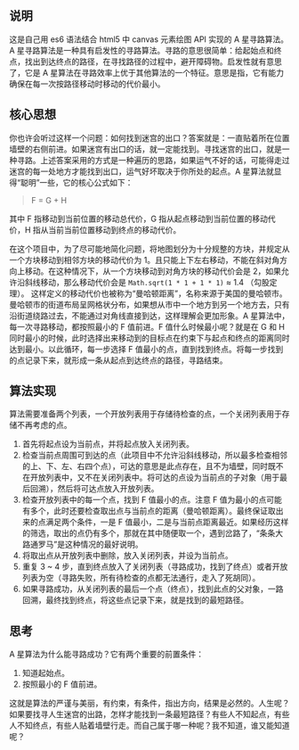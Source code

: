 ## 说明
这是自己用 es6 语法结合 html5 中 canvas 元素绘图 API 实现的 A 星寻路算法。A 星寻路算法是一种具有启发性的寻路算法。寻路的意思很简单：给起始点和终点，找出到达终点的路径，在寻找路径的过程中，避开障碍物。启发性就有意思了，它是 A 星算法在寻路效率上优于其他算法的一个特征。意思是指，它有能力确保在每一次按路径移动时移动的代价最小。

## 核心思想
你也许会听过这样一个问题：如何找到迷宫的出口？答案就是：一直贴着所在位置墙壁的右侧前进。如果迷宫有出口的话，就一定能找到。寻找迷宫的出口，就是一种寻路。上述答案采用的方式是一种遍历的思路，如果运气不好的话，可能得走过迷宫的每一处地方才能找到出口，运气好坏取决于你所处的起点。A 星算法就显得“聪明”一些，它的核心公式如下：
>F = G + H

其中 F 指移动到当前位置的移动总代价，G 指从起点移动到当前位置的移动代价，H 指从当前当前位置移动到终点的移动代价。

在这个项目中，为了尽可能地简化问题，将地图划分为十分规整的方块，并规定从一个方块移动到相邻方块的移动代价为 1。且只能上下左右移动，不能在斜对角方向上移动。在这种情况下，从一个方块移动到对角方块的移动代价会是 2，如果允许沿斜线移动，那么移动代价会是 `Math.sqrt(1 * 1 + 1 * 1)` ≈ 1.4 （勾股定理）。
这样定义的移动代价也被称为“曼哈顿距离”，名称来源于美国的曼哈顿市。曼哈顿市的街道布局呈网格状分布，如果想从市中一个地方到另一个地方去，只有沿街道绕路过去，不能通过对角线直接到达，这样理解会更加形象。A 星算法中，每一次寻路移动，都按照最小的 F 值前进。F 值什么时候最小呢？就是在 G 和 H 同时最小的时候，此时选择出来移动到的目标点在约束下与起点和终点的距离同时达到最小。以此循环，每一步选择 F 值最小的点，直到找到终点。将每一步找到的点记录下来，就形成一条从起点到达终点的路径，寻路结束。

## 算法实现
算法需要准备两个列表，一个开放列表用于存储待检查的点，一个关闭列表用于存储不再考虑的点。
1. 首先将起点设为当前点，并将起点放入关闭列表。
2. 检查当前点周围可到达的点（此项目中不允许沿斜线移动，所以最多检查相邻的上、下、左、右四个点），可达的意思是此点存在，且不为墙壁，同时既不在开放列表中，又不在关闭列表中。将可达的点设为当前点的子对象（用于最后回溯），然后将可达点放入开放列表。
3. 检查开放列表中的每一个点，找到 F 值最小的点。注意 F 值为最小的点可能有多个，此时还要检查取出点与当前点的距离（曼哈顿距离）。最终保证取出来的点满足两个条件，一是 F 值最小，二是与当前点距离最近。如果经历这样的筛选，取出的点仍有多个，那就在其中随便取一个，遇到岔路了，“条条大路通罗马”是这种情况的最好说明。
4. 将取出点从开放列表中删除，放入关闭列表，并设为当前点。
5. 重复 3 ~ 4 步，直到终点放入了关闭列表（寻路成功，找到了终点）或者开放列表为空（寻路失败，所有待检查的点都无法通行，走入了死胡同）。
6. 如果寻路成功，从关闭列表的最后一个点（终点），找到此点的父对象，一路回溯，最终找到终点，将这些点记录下来，就是找到的最短路径。

## 思考
A 星算法为什么能寻路成功？它有两个重要的前置条件：
1. 知道起始点。
2. 按照最小的 F 值前进。

这就是算法的严谨与美丽，有约束，有条件，指出方向，结果是必然的。人生呢？如果要找寻人生迷宫的出路，怎样才能找到一条最短路径？有些人不知起点，有些人不知终点，有些人贴着墙壁行走。而自己属于哪一种呢？我不知道，谁又能知道呢？
